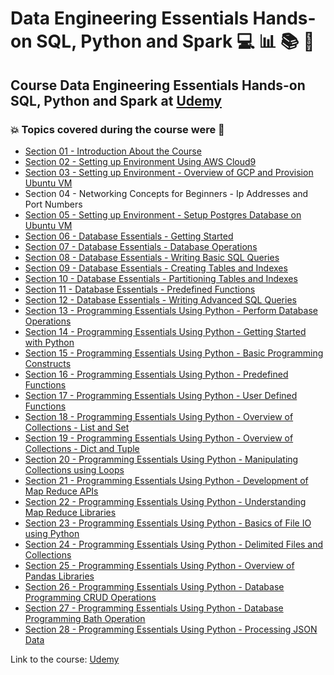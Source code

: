 # Data Engineering Essentials Hands-on SQL, Python and Spark 💻 :bar_chart: :books: :game_die:
## Course Data Engineering Essentials Hands-on SQL, Python and Spark at [Udemy](https://www.udemy.com/course/data-engineering-essentials-sql-python-and-spark/)
### :boom: Topics covered during the course were :rocket:
- [Section 01 - Introduction About the Course](https://github.com/romulovieira777/Data_Engineering_Essentials_Hands_on_SQL_Python_and_Spark/tree/main/Section%2001%20-%20Introduction%20about%20the%20Course)
- [Section 02 - Setting up Environment Using AWS Cloud9](https://github.com/romulovieira777/Data_Engineering_Essentials_Hands_on_SQL_Python_and_Spark/tree/main/Section%2002%20-%20Setting%20up%20Environment%20Using%20AWS%20Cloud9)
- [Section 03 - Setting up Environment - Overview of GCP and Provision Ubuntu VM](https://github.com/romulovieira777/Data_Engineering_Essentials_Hands_on_SQL_Python_and_Spark/tree/main/Section%2003%20-%20Setting%20up%20Environment%20-%20Overview%20of%20GCP%20and%20Provision%20Ubuntu%20VM)
- Section 04 - Networking Concepts for Beginners - Ip Addresses and Port Numbers
- [Section 05 - Setting up Environment - Setup Postgres Database on Ubuntu VM](https://github.com/romulovieira777/Data_Engineering_Essentials_Hands_on_SQL_Python_and_Spark/tree/main/Section%2005%20-%20Setting%20up%20Environment%20-%20Setup%20Postgres%20Database%20on%20Ubuntu%20VM)
- [Section 06 - Database Essentials - Getting Started](https://github.com/romulovieira777/Data_Engineering_Essentials_Hands_on_SQL_Python_and_Spark/tree/main/Section%2006%20-%20Database%20Essentials%20-%20Getting%20Started)
- [Section 07 - Database Essentials - Database Operations](https://github.com/romulovieira777/Data_Engineering_Essentials_Hands_on_SQL_Python_and_Spark/tree/main/Section%2007%20-%20Database%20Essentials%20-%20Database%20Operations)
- [Section 08 - Database Essentials - Writing Basic SQL Queries](https://github.com/romulovieira777/Data_Engineering_Essentials_Hands_on_SQL_Python_and_Spark/tree/main/Section%2008%20-%20Database%20Essentials%20-%20Writing%20Basic%20SQL%20Queries)
- [Section 09 - Database Essentials - Creating Tables and Indexes](https://github.com/romulovieira777/Data_Engineering_Essentials_Hands_on_SQL_Python_and_Spark/tree/main/Section%2009%20-%20Database%20Essentials%20-%20Creating%20Tables%20and%20Indexes)
- [Section 10 - Database Essentials - Partitioning Tables and Indexes](https://github.com/romulovieira777/Data_Engineering_Essentials_Hands_on_SQL_Python_and_Spark/tree/main/Section%2010%20-%20Database%20Essentials%20-%20Partitioning%20Tables%20and%20Indexes)
- [Section 11 - Database Essentials - Predefined Functions](https://github.com/romulovieira777/Data_Engineering_Essentials_Hands_on_SQL_Python_and_Spark/tree/main/Section%2011%20-%20Database%20Essentials%20-%20Predefined%20Functions)
- [Section 12 - Database Essentials - Writing Advanced SQL Queries](https://github.com/romulovieira777/Data_Engineering_Essentials_Hands_on_SQL_Python_and_Spark/tree/main/Section%2012%20-%20Database%20Essentials%20-%20Writing%20Advanced%20SQL%20Queries)
- [Section 13 - Programming Essentials Using Python - Perform Database Operations](https://github.com/romulovieira777/Data_Engineering_Essentials_Hands_on_SQL_Python_and_Spark/tree/main/Section%2013%20-%20Programming%20Essentials%20Using%20Python%20-%20Perform%20Database%20Operations)
- [Section 14 - Programming Essentials Using Python - Getting Started with Python](https://github.com/romulovieira777/Data_Engineering_Essentials_Hands_on_SQL_Python_and_Spark/tree/main/Section%2014%20-%20Programming%20Essentials%20Using%20Python%20-%20Getting%20Started%20with%20Python/Links)
- [Section 15 - Programming Essentials Using Python - Basic Programming Constructs](https://github.com/romulovieira777/Data_Engineering_Essentials_Hands_on_SQL_Python_and_Spark/tree/main/Section%2015%20-%20Programming%20Essentials%20Using%20Python%20-%20Basic%20Programming%20Constructs)
- [Section 16 - Programming Essentials Using Python - Predefined Functions](https://github.com/romulovieira777/Data_Engineering_Essentials_Hands_on_SQL_Python_and_Spark/tree/main/Section%2016%20-%20Programming%20Essentials%20Using%20Python%20-%20Predefined%20Functions)
- [Section 17 - Programming Essentials Using Python - User Defined Functions](https://github.com/romulovieira777/Data_Engineering_Essentials_Hands_on_SQL_Python_and_Spark/tree/main/Section%2017%20-%20Programming%20Essentials%20Using%20Python%20-%20User%20Defined%20Functions)
- [Section 18 - Programming Essentials Using Python - Overview of Collections - List and Set](https://github.com/romulovieira777/Data_Engineering_Essentials_Hands_on_SQL_Python_and_Spark/tree/main/Section%2018%20-%20Programming%20Essentials%20Using%20Python%20-%20Overview%20of%20Collections%20-%20List%20and%20Set)
- [Section 19 - Programming Essentials Using Python - Overview of Collections - Dict and Tuple](https://github.com/romulovieira777/Data_Engineering_Essentials_Hands_on_SQL_Python_and_Spark/tree/main/Section%2019%20-%20Programming%20Essentials%20Using%20Python%20-%20Overview%20of%20Collections%20-%20Dict%20and%20Tuple)
- [Section 20 - Programming Essentials Using Python - Manipulating Collections using Loops](https://github.com/romulovieira777/Data_Engineering_Essentials_Hands_on_SQL_Python_and_Spark/tree/main/Section%2020%20-%20Programming%20Essentials%20Using%20Python%20-%20Manipulating%20Collections%20using%20Loops)
- [Section 21 - Programming Essentials Using Python - Development of Map Reduce APIs](https://github.com/romulovieira777/Data_Engineering_Essentials_Hands_on_SQL_Python_and_Spark/tree/main/Section%2021%20-%20Programming%20Essentials%20Using%20Python%20-%20Development%20of%20Map%20Reduce%20APIs)
- [Section 22 - Programming Essentials Using Python - Understanding Map Reduce Libraries](https://github.com/romulovieira777/Data_Engineering_Essentials_Hands_on_SQL_Python_and_Spark/tree/main/Section%2022%20-%20Programming%20Essentials%20Using%20Python%20-%20Understanding%20Map%20Reduce%20Libraries)
- [Section 23 - Programming Essentials Using Python - Basics of File IO using Python](https://github.com/romulovieira777/Data_Engineering_Essentials_Hands_on_SQL_Python_and_Spark/tree/main/Section%2023%20-%20Programming%20Essentials%20Using%20Python%20-%20Basics%20of%20File%20IO%20using%20Python)
- [Section 24 - Programming Essentials Using Python - Delimited Files and Collections](https://github.com/romulovieira777/Data_Engineering_Essentials_Hands_on_SQL_Python_and_Spark/tree/main/Section%2024%20-%20Programming%20Essentials%20Using%20Python%20-%20Delimited%20Files%20and%20Collections)
- [Section 25 - Programming Essentials Using Python - Overview of Pandas Libraries](https://github.com/romulovieira777/Data_Engineering_Essentials_Hands_on_SQL_Python_and_Spark/tree/main/Section%2025%20-%20Programming%20Essentials%20Using%20Python%20-%20Overview%20of%20Pandas%20Libraries)
- [Section 26 - Programming Essentials Using Python - Database Programming CRUD Operations](https://github.com/romulovieira777/Data_Engineering_Essentials_Hands_on_SQL_Python_and_Spark/tree/main/Section%2026%20-%20Programming%20Essentials%20Using%20Python%20-%20Database%20Programming%20CRUD%20Operations)
- [Section 27 - Programming Essentials Using Python - Database Programming Bath Operation](https://github.com/romulovieira777/Data_Engineering_Essentials_Hands_on_SQL_Python_and_Spark/tree/main/Section%2027%20-%20Programming%20Essentials%20Using%20Python%20-%20Database%20Programming%20Bath%20Operation)
- [Section 28 - Programming Essentials Using Python - Processing JSON Data]()

Link to the course: [Udemy](https://www.udemy.com/course/data-engineering-essentials-sql-python-and-spark/)